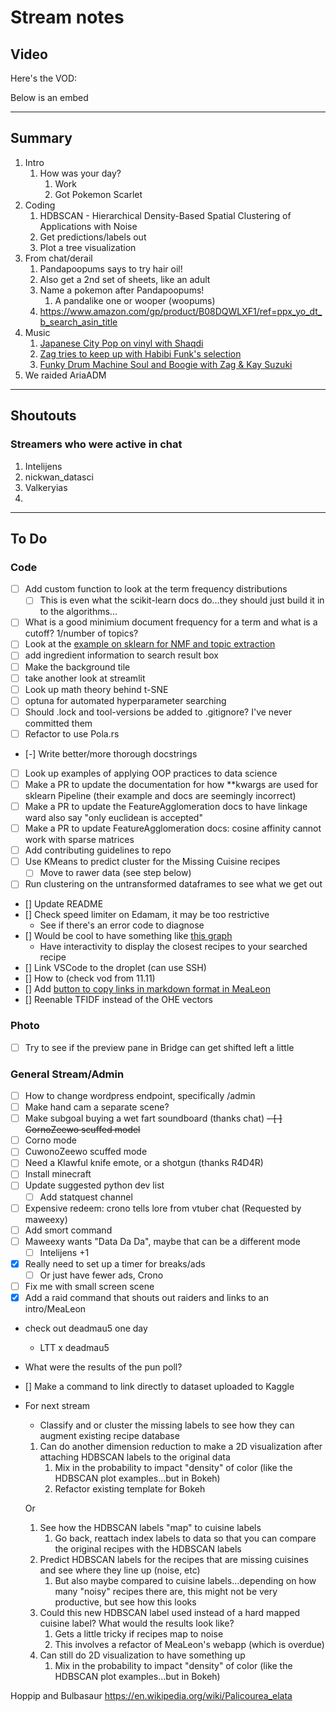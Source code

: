 # Stream notes

## Video

Here's the VOD:

Below is an embed

---

## Summary

1. Intro
   1. How was your day?
      1. Work
      2. Got Pokemon Scarlet
2. Coding
   1. HDBSCAN - Hierarchical Density-Based Spatial Clustering of Applications with Noise
   2. Get predictions/labels out
   3. Plot a tree visualization
3. From chat/derail
   1. Pandapoopums says to try hair oil!
   2. Also get a 2nd set of sheets, like an adult
   3. Name a pokemon after Pandapoopums!
      1. A pandalike one or wooper (woopums)
   4. https://www.amazon.com/gp/product/B08DQWLXF1/ref=ppx_yo_dt_b_search_asin_title 
4. Music
   1. [Japanese City Pop on vinyl with Shaqdi](https://youtu.be/E2FEc-3k40U)
   2. [Zag tries to keep up with Habibi Funk's selection](https://youtu.be/5UuQRUhHoTY)
   3. [Funky Drum Machine Soul and Boogie with Zag & Kay Suzuki](https://youtu.be/CUpmhfNwG2M)
5. We raided AriaADM
---

## Shoutouts

### Streamers who were active in chat

1. Intelijens
2. nickwan_datasci
3. Valkeryias
4. 
---

## To Do

### Code

- [ ] Add custom function to look at the term frequency distributions
  - [ ] This is even what the scikit-learn docs do...they should just build it in to the algorithms...
- [ ] What is a good minimium document frequency for a term and what is a cutoff? 1/number of topics?
- [ ] Look at the [example on sklearn for NMF and topic extraction](https://scikit-learn.org/stable/auto_examples/applications/plot_topics_extraction_with_nmf_lda.html#sphx-glr-auto-examples-applications-plot-topics-extraction-with-nmf-lda-py)
- [ ] add ingredient information to search result box
- [ ] Make the background tile
- [ ] take another look at streamlit
- [ ] Look up math theory behind t-SNE
- [ ] optuna for automated hyperparameter searching
- [ ] Should .lock and tool-versions be added to .gitignore? I've never committed them
- [ ] Refactor to use Pola.rs
- [-] Write better/more thorough docstrings
- [ ] Look up examples of applying OOP practices to data science
- [ ] Make a PR to update the documentation for how **kwargs are used for sklearn Pipeline (their example and docs are seemingly incorrect)
- [ ] Make a PR to update the FeatureAgglomeration docs to have linkage ward also say "only euclidean is accepted"
- [ ] Make a PR to update FeatureAgglomeration docs: cosine affinity cannot work with sparse matrices
- [ ] Add contributing guidelines to repo
- [ ] Use KMeans to predict cluster for the Missing Cuisine recipes
  - [ ] Move to rawer data (see step below)
- [ ] Run clustering on the untransformed dataframes to see what we get out
- [] Update README
- [] Check speed limiter on Edamam, it may be too restrictive
  - See if there's an error code to diagnose
- [] Would be cool to have something like [this graph](https://www.researchgate.net/publication/333311663/figure/fig2/AS:761665331163137@1558606574933/Two-mode-network-graph-of-obsidian-frequencies-from-Period-3-900-BC-300-BC.png)
  - Have interactivity to display the closest recipes to your searched recipe
- [] Link VSCode to the droplet (can use SSH)
- [] How to (check vod from 11.11)
- [] Add [button to copy links in markdown format in MeaLeon](https://www.w3schools.com/howto/howto_js_copy_clipboard.asp)
- [] Reenable TFIDF instead of the OHE vectors

### Photo

- [ ] Try to see if the preview pane in Bridge can get shifted left a little

### General Stream/Admin

- [ ] How to change wordpress endpoint, specifically /admin
- [ ] Make hand cam a separate scene?
- [ ] Make subgoal buying a wet fart soundboard (thanks chat)
~~- [ ] CornoZeewo scuffed model~~
- [ ] Corno mode
- [ ] CuwonoZeewo scuffed mode
- [ ] Need a Klawful knife emote, or a shotgun (thanks R4D4R)
- [ ] Install minecraft
- [ ] Update suggested python dev list
  - [ ] Add statquest channel
- [ ] Expensive redeem: crono tells lore from vtuber chat (Requested by maweexy)
- [ ] Add smort command
- [ ] Maweexy wants "Data Da Da", maybe that can be a different mode
  - [ ] Intelijens +1
- [X] Really need to set up a timer for breaks/ads
  - [ ] Or just have fewer ads, Crono
- [ ] Fix me with small screen scene
- [X] Add a raid command that shouts out raiders and links to an intro/MeaLeon
- check out deadmau5 one day
  - LTT x deadmau5
- What were the results of the pun poll?
- [] Make a command to link directly to dataset uploaded to Kaggle

- For next stream
  - Classify and or cluster the missing labels to see how they can augment existing recipe database

  1. Can do another dimension reduction to make a 2D visualization after attaching HDBSCAN labels to the original data
     1. Mix in the probability to impact "density" of color (like the HDBSCAN plot examples...but in Bokeh)
     2. Refactor existing template for Bokeh

    Or

  1. See how the HDBSCAN labels "map" to cuisine labels
     1. Go back, reattach index labels to data so that you can compare the original recipes with the HDBSCAN labels
  2. Predict HDBSCAN labels for the recipes that are missing cuisines and see where they line up (noise, etc)
     1. But also maybe compared to cuisine labels...depending on how many "noisy" recipes there are, this might not be very productive, but see how this looks
  3. Could this new HDBSCAN label used instead of a hard mapped cuisine label? What would the results look like?
     1. Gets a little tricky if recipes map to noise
     2. This involves a refactor of MeaLeon's webapp (which is overdue)
  4. Can still do 2D visualization to have something up
     1. Mix in the probability to impact "density" of color (like the HDBSCAN plot examples...but in Bokeh)

Hoppip and Bulbasaur
https://en.wikipedia.org/wiki/Palicourea_elata